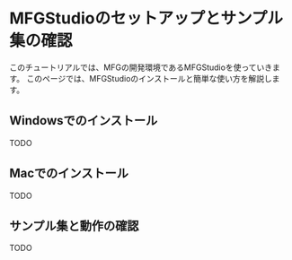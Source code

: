 # MFGStudioのセットアップとサンプル集の確認

このチュートリアルでは、MFGの開発環境であるMFGStudioを使っていきます。
このページでは、MFGStudioのインストールと簡単な使い方を解説します。

## Windowsでのインストール

TODO

## Macでのインストール

TODO

## サンプル集と動作の確認

TODO